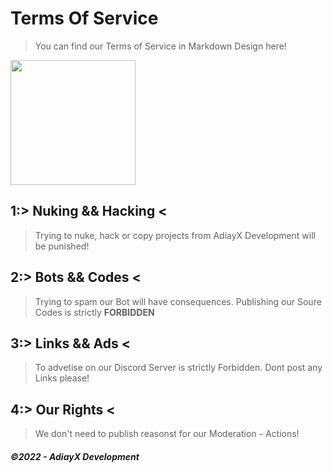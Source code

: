 # Terms Of Service
> You can find our Terms of Service in Markdown Design here!


 [<img src="https://img.freepik.com/premium-vector/businessman-reading-contract-flat-vector-isometric-illustration-terms-conditions-agreement-checking-signing_103044-1746.jpg" width="200"/>]([image.png](https://img.freepik.com/premium-vector/businessman-reading-contract-flat-vector-isometric-illustration-terms-conditions-agreement-checking-signing_103044-1746.jpg))
 
 ## 1:> Nuking && Hacking <  
 > Trying to nuke, hack or copy projects from AdiayX Development will be punished!

 ## 2:> Bots && Codes <  
 > Trying to spam our Bot will have consequences. Publishing our Soure Codes is strictly **FORBIDDEN**

 ## 3:> Links && Ads <  
 > To advetise on our Discord Server is strictly Forbidden. Dont post any Links please!

 ## 4:> Our Rights <  
 > We don't need to publish reasonst for our Moderation - Actions!


##### ©2022 - AdiayX Development
